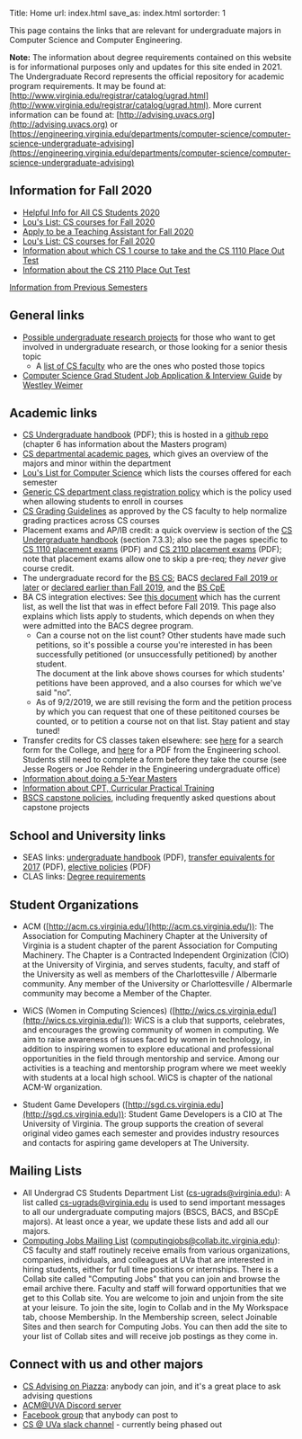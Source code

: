 Title: Home
url: index.html
save_as: index.html
sortorder: 1

This page contains the links that are relevant for undergraduate majors in Computer Science and Computer Engineering.

**Note:** The information about degree requirements contained on this website is for informational purposes only and updates for this site ended in 2021.  The Undergraduate Record represents the official repository for academic program requirements. It may be found at: [http://www.virginia.edu/registrar/catalog/ugrad.html](http://www.virginia.edu/registrar/catalog/ugrad.html).  More current information can be found at: [http://advising.uvacs.org](http://advising.uvacs.org) or [https://engineering.virginia.edu/departments/computer-science/computer-science-undergraduate-advising](https://engineering.virginia.edu/departments/computer-science/computer-science-undergraduate-advising)

Information for Fall 2020
-------------------------

- [Helpful Info for All CS Students 2020](http://stardock.cs.virginia.edu/seas/CSHelpfulInfo-2020.pdf)
- [Lou's List: CS courses for Fall 2020](https://louslist.org/page.php?Semester=1208&Type=Group&Group=CompSci)
- [Apply to be a Teaching Assistant for Fall 2020](https://forms.office.com/Pages/ResponsePage.aspx?id=x4A0ewc3c0iLd-IWczplrHXv3EkYJDlPovugDqEAoGtUOThKRExTN040N1dPWFNIUktUOFNWWEI2Qy4u)
- [Lou's List: CS courses for Fall 2020](https://louslist.org/page.php?Semester=1208&Type=Group&Group=CompSci)
- [Information about which CS 1 course to take and the CS 1110 Place Out Test](http://stardock.cs.virginia.edu/seas/CS1110-PlacementTestInfo-2020.pdf)
- [Information about the CS 2110 Place Out Test](http://stardock.cs.virginia.edu/seas/CS2110-PlacementTestInfo-2020.pdf) 

[Information from Previous Semesters](/previous_semesters.html)

General links
-------------

- [Possible undergraduate research projects](http://research.cs.virginia.edu/) for those who want to get involved in undergraduate research, or those looking for a senior thesis topic
    - A [list of CS faculty](https://engineering.virginia.edu/departments/computer-science/cs-people/faculty) who are the ones who posted those topics
- [Computer Science Grad Student Job Application & Interview Guide](http://www.cs.virginia.edu/~weimer/grad-job-guide/guide/index.html) by [Westley Weimer](http://www.cs.virginia.edu/~weimer/)


Academic links
--------------

- [CS Undergraduate handbook](http://handbook.cs.virginia.edu/ugrad-handbook.pdf) (PDF); this is hosted in a [github repo](https://github.com/uva-cs/ugrad-handbook/) (chapter 6 has information about the Masters program)
- [CS departmental academic pages](https://engineering.virginia.edu/departments/computer-science/academics), which gives an overview of the majors and minor within the department
- [Lou's List for Computer Science](http://rabi.phys.virginia.edu/mySIS/CS2/page.php?Type=Group&Group=CompSci) which lists the courses offered for each semester
- [Generic CS department class registration policy](https://engineering.virginia.edu/departments/computer-science/academics/computer-science-undergraduate-programs/registration) which is the policy used when allowing students to enroll in courses
- [CS Grading Guidelines](//ugrads.cs.virginia.edu/grading-guidelines.html) as approved by the CS faculty to help normalize grading practices across CS courses
- Placement exams and AP/IB credit: a quick overview is section of the [CS Undergraduate handbook](http://handbook.cs.virginia.edu/ugrad-handbook.pdf) (section 7.3.3); also see the pages specific to [CS 1110 placement exams](http://stardock.cs.virginia.edu/seas/CS1110-PlacementTestInfo-2020.pdf) (PDF) and [CS 2110 placement exams](http://stardock.cs.virginia.edu/seas/CS2110-PlacementTestInfo-2020.pdf) (PDF); note that placement exams allow one to skip a pre-req; they *never* give course credit.
- The undergraduate record for the [BS CS](http://records.ureg.virginia.edu/preview_program.php?catoid=47&poid=5916&returnto=3494); BACS [declared Fall 2019 or later](http://records.ureg.virginia.edu/preview_program.php?catoid=47&poid=5915&returnto=3494) or [declared earlier than Fall 2019](http://records.ureg.virginia.edu/preview_program.php?catoid=43&poid=5226), and the [BS CpE](http://records.ureg.virginia.edu/preview_program.php?catoid=47&poid=5914&returnto=3494)
- BA CS integration electives: See [this document](https://docs.google.com/spreadsheets/d/1rHhgqbZsCAGbNWcm-l7PZbdMOleLRJg4ABl1aYHAt9s/edit#gid=0) which has the current list, as well the list that was in effect before Fall 2019. This page also explains which lists apply to students, which depends on when they were admitted into the BACS degree program.
    - Can a course not on the list count?  Other students have made such petitions, so it's possible a course you're interested in has been successfully petitioned (or unsuccessfully petitioned) by another student.  
The document at the link above shows courses for which students' petitions have been approved, and a also courses for which we've said "no”.
    - As of 9/2/2019, we are still revising the form and the petition process by which you can request that one of these peititoned courses be counted, or to petition a course not on that list.  Stay patient and stay tuned!
- Transfer credits for CS classes taken elsewhere: see [here](http://ascs8.eservices.virginia.edu/asEquivs) for a search form for the College, and [here](http://www.seas.virginia.edu/undergrad/pdfs/Transfer_Equivalents_2017.pdf) for a PDF from the Engineering school.  Students still need to complete a form before they take the course (see Jesse Rogers or Joe Rehder in the Engineering undergraduate office)
- [Information about doing a 5-Year Masters](https://engineering.virginia.edu/departments/computer-science/academics/admissions/cs-graduate-admission/fifth-year-masters-faq)
- [Information about CPT, Curricular Practical Training](http://stardock.cs.virginia.edu/horton/CPT.html)
- [BSCS capstone policies](//ugrads.cs.virginia.edu/capstone.html), including frequently asked questions about capstone projects

School and University links
---------------------------

- SEAS links: [undergraduate handbook](http://www.seas.virginia.edu/advising/pdf/seas-undergraduate-handbook2016.pdf) (PDF),
  [transfer equivalents for 2017](http://www.seas.virginia.edu/undergrad/pdfs/Transfer_Equivalents_2017.pdf) (PDF),
  [elective policies](http://www.seas.virginia.edu/undergrad/orientation/pdfs/electives_2016.pdf) (PDF)
- CLAS links: [Degree requirements](http://college.as.virginia.edu/requirements)

Student Organizations
---------------------
- ACM ([http://acm.cs.virginia.edu/](http://acm.cs.virginia.edu/)): The Association for Computing Machinery Chapter at the University of Virginia is a student chapter of the parent Association for Computing Machinery. The Chapter is a Contracted Independent Orginization (CIO) at the University of Virginia, and serves students, faculty, and staff of the University as well as members of the Charlottesville / Albermarle community. Any member of the University or Charlottesville / Albermarle community may become a Member of the Chapter. 

- WiCS (Women in Computing Sciences) ([http://wics.cs.virginia.edu/](http://wics.cs.virginia.edu/)): WiCS is a club that supports, celebrates, and encourages the growing community of women in computing. We aim to raise awareness of issues faced by women in technology, in addition to inspiring women to explore educational and professional opportunities in the field through mentorship and service. Among our activities is a teaching and mentorship program where we meet weekly with students at a local high school. WiCS is chapter of the national ACM-W organization. 

- Student Game Developers ([http://sgd.cs.virginia.edu](http://sgd.cs.virginia.edu)): Student Game Developers is a CIO at The University of Virginia.  The group supports the creation of several original video games each semester and provides industry resources and contacts for aspiring game developers at The University.

Mailing Lists
-------------

- All Undergrad CS Students Department List (cs-ugrads@virginia.edu): A list called cs-ugrads@virginia.edu is used to send important messages to all our undergraduate computing majors (BSCS, BACS, and BSCpE majors). At least once a year, we update these lists and add all our majors. 
- [Computing Jobs Mailing List](https://collab.itc.virginia.edu/portal/site/c4e021cd-5ac5-4901-b1a3-3a99396dbd7d#) (computingjobs@collab.itc.virginia.edu): CS faculty and staff routinely receive emails from various organizations, companies, individuals, and colleagues at UVa that are interested in hiring students, either for full time positions or internships. There is a Collab site called "Computing Jobs" that you can join and browse the email archive there. Faculty and staff will forward opportunities that we get to this Collab site. You are welcome to join and unjoin from the site at your leisure. To join the site, login to Collab and in the My Workspace tab, choose Membership. In the Membership screen, select Joinable Sites and then search for Computing Jobs. You can then add the site to your list of Collab sites and will receive job postings as they come in. 


Connect with us and other majors
--------------------------------

- [CS Advising on Piazza](https://piazza.com/virginia/other/csadvising): anybody can join, and it's a great place to ask advising questions
- [ACM@UVA Discord server](https://discord.gg/wxWgbVs)
- [Facebook group](https://www.facebook.com/groups/216856585086114) that anybody can post to
- [CS @ UVa slack channel](https://uva-compsci.slack.com/) - currently being phased out
